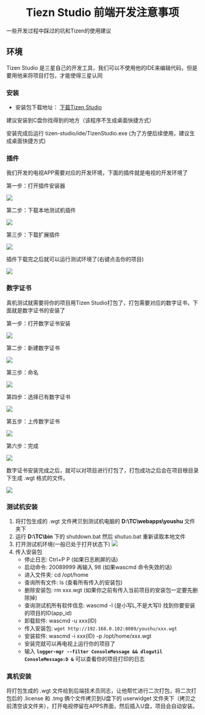 <h1 align="center">Tiezn Studio 前端开发注意事项</h1>

一些开发过程中踩过的坑和Tizen的使用建议

## 环境

Tizen Studio 是三星自己的开发工具，我们可以不使用他的IDE来编辑代码，但是要用他来将项目打包，才能使得三星认同

### 安装

* 安装包下载地址： [下载Tizen Studio](https://developer.tizen.org/development/tizen-studio/download)

建议安装到C盘你找得到的地方（该程序不生成桌面快捷方式）

安装完成后运行 tizen-studio/ide/TizenStudio.exe (为了方便后续使用，建议生成桌面快捷方式)

### 插件

我们开发的电视APP需要对应的开发环境，下面的插件就是电视的开发环境了

第一步：打开插件安装器

![](http://master.dig88.cn/test/img/201.png)

第二步：下载本地测试机插件

![](http://master.dig88.cn/test/img/202.jpg)

第三步：下载扩展插件

![](http://master.dig88.cn/test/img/203.jpg)

插件下载完之后就可以运行测试环境了(右键点击你的项目)

![](http://master.dig88.cn/test/img/101.jpg)

### 数字证书

真机测试就需要将你的项目用Tizen Studio打包了，打包需要对应的数字证书，下面就是数字证书的安装了

第一步：打开数字证书安装

![](http://master.dig88.cn/test/img/301.jpg)

第二步：新建数字证书

![](http://master.dig88.cn/test/img/302.jpg)

第三步：命名

![](http://master.dig88.cn/test/img/303.jpg)

第四步：选择已有数字证书

![](http://master.dig88.cn/test/img/304.jpg)

第五步：上传数字证书

![](http://master.dig88.cn/test/img/305.jpg)

第六步：完成

![](http://master.dig88.cn/test/img/306.jpg)

数字证书安装完成之后，就可以对项目进行打包了，打包成功之后会在项目根目录下生成 .wgt 格式的文件。

![](http://master.dig88.cn/test/img/400.jpg)

### 测试机安装

1. 将打包生成的 .wgt 文件拷贝到测试机电脑的 **D:\TC\webapps\youshu** 文件夹下
2. 运行 **D:\TC\bin** 下的 shutdown.bat 然后 shutuo.bat 重新读取本地文件
3. 打开测试机环境(一般已处于打开状态下)
![](http://master.dig88.cn/test/img/100.jpg)
4. 传入安装包
	+ 停止日志: Ctrl+P P (如果日志刷屏的话)
	+ 启动命令: 20089999 再输入 98 (如果wascmd 命令失效的话)
	+ 进入文件夹: cd /opt/home
	+ 查询所有文件: ls (查看所有传入的安装包)
	+ 删除安装包: rm xxx.wgt (如果你之前有传入当前项目的安装包一定要先删除掉)
	+ 查询测试机所有软件信息: wascmd -l (是小写L,不是大写I) 找到你要安装的项目的ID(app_id)
	+ 卸载软件: wascmd -u xxx(ID)
	+ 传入安装包: `wget http://192.168.0.102:8089/youshu/xxx.wgt`
	+ 安装软件: wascmd -i xxx(ID) -p /opt/home/xxx.wgt
	+ 安装完就可以再电视上运行你的项目了
	+ 输入 **`logger-mgr --filter ConsoleMessage && dlogutil ConsoleMessage:D &`** 可以查看你的项目打印的日志

### 真机安装

将打包生成的 .wgt 文件给到后端技术员同志，让他帮忙进行二次打包，将二次打包后的 .license 和 .tmg 俩个文件拷贝到U盘下的 userwidget 文件夹下（拷贝之前清空该文件夹），打开电视停留在APPS界面，然后插入U盘，项目会自动安装。